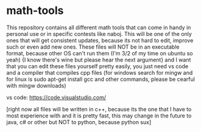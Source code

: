 # math-tools

This repository contains all different math tools that can come in handy in personal use or in specific 
contests like naboj. 
This will be one of the only ones that will get consistent updates, because its not hard to edit, improve such or even add new ones. 
These files will NOT be in an executable format, because other OS can't run them (I'm 3/2 of my time on ubuntu so yeah) {I know there's wine but please hear the next argument}
and I want that you can edit these files yourself pretty easily, you just need vs code and a compiler that compiles cpp files 
(for windows search for mingw and for linux is sudo apt-get install gcc  and other commands, please be cearful with mingw downloads)

vs code: https://code.visualstudio.com/

[right now all files will be written in c++, because its the one that I have to most experience with and it is pretty fast, this may change in the future
to java, c# or other but NOT to python, because python sux]
